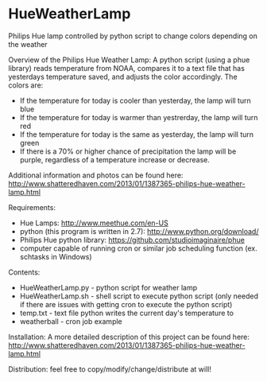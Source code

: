 HueWeatherLamp
==============

Philips Hue lamp controlled by python script to change colors depending on the weather


Overview of the Philips Hue Weather Lamp: 
A python script (using a phue library) reads temperature from NOAA, compares it to a text file that has yesterdays temperature saved, and adjusts the color accordingly. The colors are: 

- If the temperature for today is cooler than yesterday, the lamp will turn blue
- If the temperature for today is warmer than yestrerday, the lamp will turn red
- If the temperature for today is the same as yesterday, the lamp will turn green
- If there is a 70% or higher chance of precipitation the lamp will be purple, regardless of a temperature increase or decrease.

Additional information and photos can be found here: http://www.shatteredhaven.com/2013/01/1387365-philips-hue-weather-lamp.html

Requirements: 
- Hue Lamps: http://www.meethue.com/en-US
- python (this program is written in 2.7): http://www.python.org/download/
- Philips Hue python library: https://github.com/studioimaginaire/phue
- computer capable of running cron or similar job scheduling function (ex. schtasks in Windows) 

Contents: 
- HueWeatherLamp.py - python script for weather lamp
- HueWeatherLamp.sh - shell script to execute python script (only needed if there are issues with getting cron to execute the python script)
- temp.txt - text file python writes the current day's temperature to
- weatherball - cron job example

Installation: 
A more detailed description of this project can be found here: http://www.shatteredhaven.com/2013/01/1387365-philips-hue-weather-lamp.html

Distribution: 
feel free to copy/modify/change/distribute at will! 
